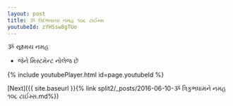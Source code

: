 ```yaml
---
layout: post
title: ૐ ઉદભવાયા નમહ ૧૦૮ ટાઈમ્સ
youtubeId: zYHSsw8gTUo
---
```

 
 
 ૐ સૂક્ષ્મય નમહ  
 
 -  જેને મિસ્ટમેન્ટ નોલેજ છે 
 
  
 
  
 
 
 
 
 
 


{% include youtubePlayer.html id=page.youtubeId %}
 
[Next]({{ site.baseurl }}{% link  split2/_posts/2016-06-10-ૐ ત્રિકુભધામને નમહ ૧૦૮ ટાઈમ્સ.md%})
 
